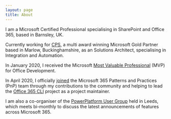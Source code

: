 ```yaml
---
layout: page
title: About
---
```


I am a Microsoft Certified Professional specialising in SharePoint and Office 365, based in Barnsley, UK. 

Currently working for [CPS](https://www.cps.co.uk "Corporate Project Solutions"), a multi award winning Microsoft Gold Partner based in Marlow, Buckinghamshire, as an Solutions Architect, specialising in Integration and Automation.

In January 2020, I received the Microsoft [Most Valuable Professional](https://mvp.microsoft.com/en-us/PublicProfile/5003609) (MVP) for Office Development.

In April 2020, I officially [joined](https://developer.microsoft.com/en-us/office/blogs/new-microsoft-365-patterns-and-practices-pnp-team-model-with-new-community-leads/) the Microsoft 365 Patterns and Practices (PnP) team through my contributions to the community and helping to lead the [Office 365 CLI](https://pnp.github.io/office365-cli/) project as a project maintainer.

I am also a co-organiser of the [PowerPlatform User Group](https://www.meetup.com/PowerPlatform-User-Group-Leeds/) held in Leeds, which meets bi-monthly to discuss the latest announcements of features across Microsoft 365.
